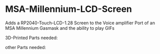 # MSA-Millennium-LCD-Screen
Adds a RP2040-Touch-LCD-1.28 Screen to the Voice amplifier Port of an MSA Millennium Gasmask and the ability to play GIFs

3D-Printed Parts needed:

other Parts needed:
